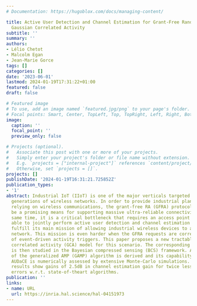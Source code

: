 ```yaml
---
# Documentation: https://hugoblox.com/docs/managing-content/

title: Active User Detection and Channel Estimation for Grant-Free Random Access with
  Gaussian Correlated Activity
subtitle: ''
summary: ''
authors:
- Lélio Chetot
- Malcolm Egan
- Jean-Marie Gorce
tags: []
categories: []
date: '2023-06-01'
lastmod: 2024-01-19T17:31:22+01:00
featured: false
draft: false

# Featured image
# To use, add an image named `featured.jpg/png` to your page's folder.
# Focal points: Smart, Center, TopLeft, Top, TopRight, Left, Right, BottomLeft, Bottom, BottomRight.
image:
  caption: ''
  focal_point: ''
  preview_only: false

# Projects (optional).
#   Associate this post with one or more of your projects.
#   Simply enter your project's folder or file name without extension.
#   E.g. `projects = ["internal-project"]` references `content/project/deep-learning/index.md`.
#   Otherwise, set `projects = []`.
projects: []
publishDate: '2024-01-19T16:31:21.725852Z'
publication_types:
- '1'
abstract: Industrial IoT (IIoT) is one of the major verticals targeted by the next
  generations of wireless networks. In order to provide industrial plants with features
  relying on wireless communications, the grant-free RA (GFRA) protocol appears to
  be a promising means for supporting massive ultra-reliable connectivity; at the
  same time, it is a critical bottleneck that requires an access point (AP) to be
  able to jointly perform active user detection and channel estimation (AUDaCE) to
  fulfill its main mission of allowing industrial wireless devices to access the core
  network. This mission is even harder when the GFRA requests are correlated because
  of event-driven activity triggers. This paper proposes a new tractable gaussian
  correlated activity (GCA) model for this scenario. The corresponding AUDaCE problem
  is then studied in the Bayesian compressed sensing (BCS) framework. An hybrid instance
  of the generalized AMP (GAMP) algorithm is derived and its capability to perform
  AUDaCE is numerically assessed by extensive Monte-Carlo simulations. The numerical
  results show gains of 2.5dB in channel estimation gain for twice less detection
  errors w.r.t. state-of-theart algorithms.
publication: ''
links:
- name: URL
  url: https://inria.hal.science/hal-04151973
---
```

